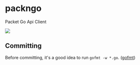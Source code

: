# packngo
Packet Go Api Client

![](https://www.packet.net/media/labs/images/1679091c5a880faf6fb5e6087eb1b2dc/ULY7-hero.png)

Committing
----------

Before committing, it's a good idea to run `gofmt -w *.go`. ([gofmt](https://golang.org/cmd/gofmt/))
